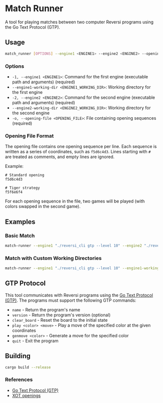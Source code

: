 # Match Runner

A tool for playing matches between two computer Reversi programs using the Go Text Protocol (GTP).

## Usage

```bash
match_runner [OPTIONS] --engine1 <ENGINE1> --engine2 <ENGINE2> --opening-file <OPENING_FILE>
```

### Options

- `-1, --engine1 <ENGINE1>`: Command for the first engine (executable path and arguments) (required)
- `--engine1-working-dir <ENGINE1_WORKING_DIR>`: Working directory for the first engine
- `-2, --engine2 <ENGINE2>`: Command for the second engine (executable path and arguments) (required)
- `--engine2-working-dir <ENGINE2_WORKING_DIR>`: Working directory for the second engine
- `-o, --opening-file <OPENING_FILE>`: File containing opening sequences (required)

### Opening File Format

The opening file contains one opening sequence per line. Each sequence is written as a series of coordinates, such as `f5d6c4d3`.
Lines starting with `#` are treated as comments, and empty lines are ignored.

Example:

```text
# Standard opening
f5d6c4d3

# Tiger strategy
f5f6e6f4
```

For each opening sequence in the file, two games will be played (with colors swapped in the second game).

## Examples

### Basic Match

```bash
match-runner --engine1 "./reversi_cli gtp --level 10" --engine2 "./reversi_cli gtp --level 5" --opening-file openings.txt
```

### Match with Custom Working Directories

```bash
match-runner --engine1 "./reversi_cli gtp --level 10" --engine1-working-dir "./engine1_dir" --engine2 "./reversi_cli gtp --level 5" --engine2-working-dir "./engine2_dir" --opening-file openings.txt
```

## GTP Protocol

This tool communicates with Reversi programs using the [Go Text Protocol (GTP)](https://www.gnu.org/software/gnugo/gnugo_19.html).
The programs must support the following GTP commands:

- `name` - Return the program's name
- `version` - Return the program's version (optional)
- `clear_board` - Reset the board to the initial state
- `play <color> <move>` - Play a move of the specified color at the given coordinates
- `genmove <color>` - Generate a move for the specified color
- `quit` - Exit the program

## Building

```bash
cargo build --release
```

### References

- [Go Text Protocol (GTP)](https://www.gnu.org/software/gnugo/gnugo_19.html)
- [XOT openings](https://berg.earthlingz.de/xot/aboutxot.php?lang=en)
